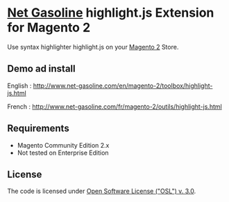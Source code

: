 # [Net Gasoline](http://net-gasoline.com/) highlight.js Extension for Magento 2

Use syntax highlighter highlight.js on your [Magento 2](http://magento.com/) Store.


## Demo ad install
 English : http://www.net-gasoline.com/en/magento-2/toolbox/highlight-js.html
 
 French : http://www.net-gasoline.com/fr/magento-2/outils/highlight-js.html
 

## Requirements
  * Magento Community Edition 2.x 
  * Not tested on Enterprise Edition


## License
The code is licensed under [Open Software License ("OSL") v. 3.0](http://opensource.org/licenses/osl-3.0.php).
